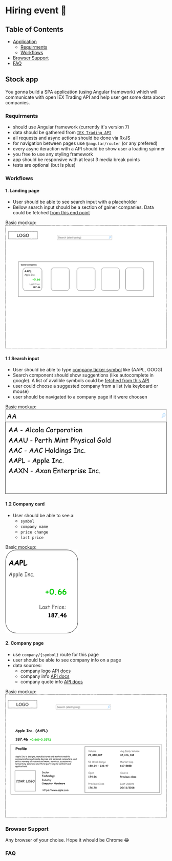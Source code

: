# Hiring event 🎉

## Table of Contents
* [Application](#stock-app)
    * [Requirments](#requirments)
    * [Workflows](#workflows)
* [Browser Support](#browser-support)
* [FAQ](#faq)

## Stock app

You gonna build a SPA application (using Angular framework) which will communicate with open IEX Trading API and help user get some data about companies.

### Requirments
- should use Angular framework (currently it's version 7)
- data should be gathered from [`IEX Trading API`](https://iextrading.com/developer/docs/)
- all requests and async actions should be done via RxJS
- for navigation between pages use `@angular/router` (or any prefered)
- every async iteraction with a API should be show user a loading spinner
- you free to use any styling framework
- app should be responsive with at least 3 media break points
- tests are optional (but is plus)

### Workflows

#### 1. Landing page
- User should be able to see search input with a placeholder
- Bellow search input should be a section of gainer companies. Data could be fetched [from this end point](https://api.iextrading.com/1.0/stock/market/list/gainers)

Basic mockup:  
![langing page image](challenge_search-main_screen.png)


#### 1.1 Search input

- User should be able to type [company ticker symbol](https://en.wikipedia.org/wiki/Ticker_symbol) like (AAPL, GOOG)
- Search component should show suggentions (like autocomplete in google). A list of avalible symbols could be [fetched from this API](https://api.iextrading.com/1.0/ref-data/symbols)
- user could choose a suggested company from a list (via keyboard or mouse)
- user should be navigated to a company page if it were choosen

Basic mockup:  
![search autosuggest](challenge_search-search_autosuggets.png)

#### 1.2 Company card

- User should be able to see a:
  - `symbol`
  - `company name`
  - `price change`
  - `last price`

Basic mockup:  
![company widget](challenge_search-gainer_company.png)

#### 2. Company page

- use `company/{symbol}` route for this page
- user should be able to see company info on a page
- data sources:
  - company logo [API docs](https://iextrading.com/developer/docs/#logo)
  - company info [API docs](https://iextrading.com/developer/docs/#company)
  - company quote info [API docs](https://iextrading.com/developer/docs/#quote)


Basic mockup:  
![company page](challenge_search-_company_{symbol}.png)

### Browser Support
Any browser of your choise. Hope it whould be Chrome 😂

### FAQ
